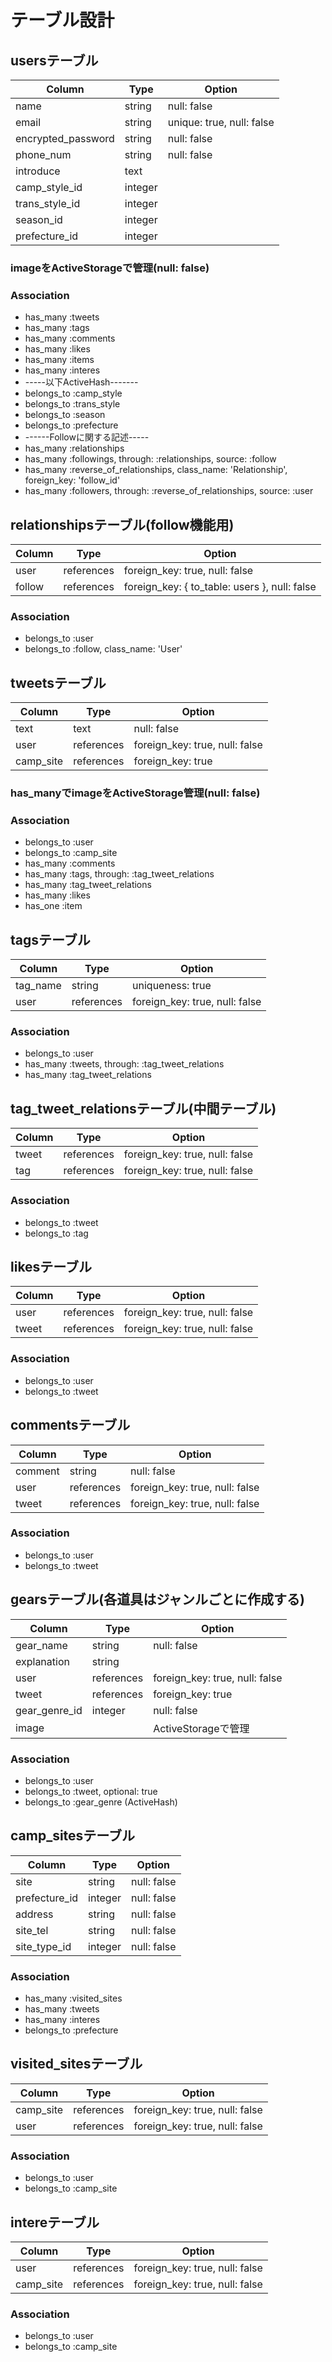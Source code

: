 # テーブル設計

## usersテーブル

| Column             | Type    | Option                      |
| ------------------ | ------- | --------------------------- |
| name               | string  | null:   false               |
| email              | string  | unique: true, null: false   |
| encrypted_password | string  | null:   false               |
| phone_num          | string  | null:   false               |
| introduce          | text    |                             |
| camp_style_id      | integer |                             |
| trans_style_id     | integer |                             |
| season_id          | integer |                             |
| prefecture_id      | integer |                             |

### imageをActiveStorageで管理(null: false)

### Association

- has_many :tweets
- has_many :tags
- has_many :comments
- has_many :likes
- has_many :items
- has_many :interes
- -----以下ActiveHash-------
- belongs_to  :camp_style
- belongs_to  :trans_style
- belongs_to  :season
- belongs_to  :prefecture
- ------Followに関する記述-----
- has_many :relationships
- has_many :followings, through: :relationships, source: :follow
- has_many :reverse_of_relationships, class_name: 'Relationship',
            foreign_key: 'follow_id'
- has_many :followers, through: :reverse_of_relationships, source: :user


## relationshipsテーブル(follow機能用)

| Column             | Type       | Option                                        |
| ------------------ | ---------- | --------------------------------------------- |
| user               | references | foreign_key: true, null: false                |
| follow             | references | foreign_key: { to_table: users }, null: false |

### Association

- belongs_to :user
- belongs_to :follow, class_name: 'User'


## tweetsテーブル

| Column             | Type       | Option                         |
| ------------------ | ---------- | ------------------------------ |
| text               | text       | null: false                    |
| user               | references | foreign_key: true, null: false |
| camp_site          | references | foreign_key: true              |

### has_manyでimageをActiveStorage管理(null: false)

### Association

- belongs_to :user
- belongs_to :camp_site
- has_many   :comments
- has_many   :tags, through: :tag_tweet_relations
- has_many   :tag_tweet_relations
- has_many   :likes
- has_one    :item


## tagsテーブル

| Column             | Type       | Option                         |
| ------------------ | ---------- | ------------------------------ |
| tag_name           | string     | uniqueness: true               |
| user               | references | foreign_key: true, null: false |

### Association

- belongs_to :user
- has_many   :tweets, through: :tag_tweet_relations
- has_many   :tag_tweet_relations


## tag_tweet_relationsテーブル(中間テーブル)

| Column            | Type        | Option                          |
| ----------------- | ----------- | ------------------------------- |
| tweet             | references  | foreign_key: true, null: false  |
| tag               | references  | foreign_key: true, null: false  |

### Association

- belongs_to :tweet
- belongs_to :tag


## likesテーブル

| Column             | Type       | Option                         |
| ------------------ | ---------- | ------------------------------ |
| user               | references | foreign_key: true, null: false |
| tweet              | references | foreign_key: true, null: false |

### Association

- belongs_to :user
- belongs_to :tweet

## commentsテーブル

| Column            | Type        | Option                          |
| ----------------- | ----------- | ------------------------------- |
| comment           | string      | null: false                     |
| user              | references  | foreign_key: true, null: false  |
| tweet             | references  | foreign_key: true, null: false  |

### Association

- belongs_to :user
- belongs_to :tweet


## gearsテーブル(各道具はジャンルごとに作成する)

| Column            | Type        | Option                            |
| ----------------- | ----------- | --------------------------------- |
| gear_name         | string      | null: false                       |
| explanation       | string      |                                   |
| user              | references  | foreign_key: true, null: false    |
| tweet             | references  | foreign_key: true                 |
| gear_genre_id     | integer     | null: false                       |
| image             |             | ActiveStorageで管理                |


### Association

- belongs_to :user
- belongs_to :tweet, optional: true
- belongs_to :gear_genre (ActiveHash)



## camp_sitesテーブル

| Column            | Type        | Option                          |
| ----------------- | ----------- | ------------------------------- |
| site              | string      | null: false                     |
| prefecture_id     | integer     | null: false                     |
| address           | string      | null: false                     |
| site_tel          | string      | null: false                     |
| site_type_id      | integer     | null: false                     |

### Association

- has_many   :visited_sites
- has_many   :tweets
- has_many   :interes
- belongs_to :prefecture


## visited_sitesテーブル

| Column            | Type        | Option                          |
| ----------------- | ----------- | ------------------------------- |
| camp_site         | references  | foreign_key: true, null: false  |
| user              | references  | foreign_key: true, null: false  |

### Association

- belongs_to :user
- belongs_to :camp_site


## intereテーブル

| Column             | Type       | Option                         |
| ------------------ | ---------- | ------------------------------ |
| user               | references | foreign_key: true, null: false |
| camp_site          | references | foreign_key: true, null: false |

### Association

- belongs_to :user
- belongs_to :camp_site
